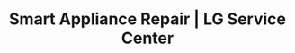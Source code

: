 ---
title: "Smart Appliance Repair | LG Service Center"
url: /chula-vista/smart-appliance-repair-lg-service-center/
shop: appliance
---